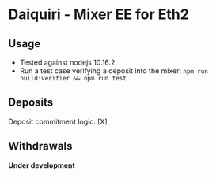 # Daiquiri - Mixer EE for Eth2

## Usage
* Tested against nodejs 10.16.2.
* Run a test case verifying a deposit into the mixer: `npm run build:verifier && npm run test`

## Deposits
Deposit commitment logic: [X]

## Withdrawals
**Under development**
